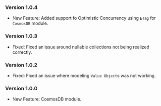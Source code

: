 ﻿### Version 1.0.4

- New Feature: Added support fo Optimistic Concurrency using `ETag` for `CosmosDB` module.

### Version 1.0.3

- Fixed: Fixed an issue around nullable collections not being realized correctly.

### Version 1.0.2

- Fixed: Fixed an issue where modeling `Value Object`s was not working.

### Version 1.0.0

- New Feature: CosmosDB module.